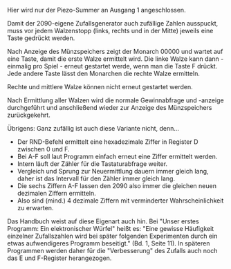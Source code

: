Hier wird nur der Piezo-Summer an Ausgang 1 angeschlossen.

Damit der 2090-eigene Zufallsgenerator auch zufällige Zahlen ausspuckt, muss vor jedem Walzenstopp (links, rechts und in der Mitte) jeweils eine Taste gedrückt werden.

Nach Anzeige des Münzspeichers zeigt der Monarch 00000 und wartet auf eine Taste, damit die erste Walze ermittelt wird. Die linke Walze kann dann - einmalig pro Spiel - erneut gestartet werde, wenn man die Taste F drückt. Jede andere Taste lässt den Monarchen die rechte Walze ermitteln. 

Rechte und mittlere Walze können nicht erneut gestartet werden. 

Nach Ermittlung aller Walzen wird die normale Gewinnabfrage und -anzeige durchgeführt und anschließend wieder zur Anzeige des Münzspeichers zurückgekehrt.

Übrigens: Ganz zufällig ist auch diese Variante nicht, denn...

- Der RND-Befehl ermittelt eine hexadezimale Ziffer in Register D zwischen 0 und F.
- Bei A-F soll laut Programm einfach erneut eine Ziffer ermittelt werden.
- Intern läuft der Zähler für die Tastaturabfrage weiter.
- Vergleich und Sprung zur Neuermittlung dauern immer gleich lang, daher ist das Intervall für den Zähler immer gleich lang.
- Die sechs Ziffern A-F lassen den 2090 also immer die gleichen neuen dezimalen Ziffern ermitteln.
- Also sind (mind.) 4 dezimale Ziffern mit verminderter Wahrscheinlichkeit zu erwarten.

Das Handbuch weist auf diese Eigenart auch hin. Bei "Unser erstes Programm: Ein elektronischer Würfel" heißt es: "Eine gewisse Häufigkeit einzelner Zufallszahlen wird bei später folgenden Experimenten durch ein etwas aufwendigeres Programm beseitigt." (Bd. 1, Seite 11). In späteren Programmen werden daher für die "Verbesserung" des Zufalls auch noch das E und F-Register herangezogen.
